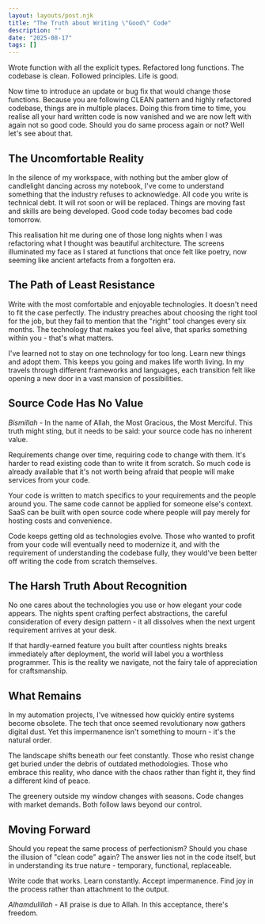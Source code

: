 ```yaml
---
layout: layouts/post.njk
title: "The Truth about Writing \"Good\" Code"
description: ""
date: "2025-08-17"
tags: []
---
```


Wrote function with all the explicit types. Refactored long functions. The codebase is clean. Followed principles. Life is good.

Now time to introduce an update or bug fix that would change those functions. Because you are following CLEAN pattern and highly refactored codebase, things are in multiple places. Doing this from time to time, you realise all your hard written code is now vanished and we are now left with again not so good code. Should you do same process again or not? Well let's see about that.

## The Uncomfortable Reality

In the silence of my workspace, with nothing but the amber glow of candlelight dancing across my notebook, I've come to understand something that the industry refuses to acknowledge. All code you write is technical debt. It will rot soon or will be replaced. Things are moving fast and skills are being developed. Good code today becomes bad code tomorrow.

This realisation hit me during one of those long nights when I was refactoring what I thought was beautiful architecture. The screens illuminated my face as I stared at functions that once felt like poetry, now seeming like ancient artefacts from a forgotten era.

## The Path of Least Resistance

Write with the most comfortable and enjoyable technologies. It doesn't need to fit the case perfectly. The industry preaches about choosing the right tool for the job, but they fail to mention that the "right" tool changes every six months. The technology that makes you feel alive, that sparks something within you - that's what matters.

I've learned not to stay on one technology for too long. Learn new things and adopt them. This keeps you going and makes life worth living. In my travels through different frameworks and languages, each transition felt like opening a new door in a vast mansion of possibilities.

## Source Code Has No Value

_Bismillah_ - In the name of Allah, the Most Gracious, the Most Merciful. This truth might sting, but it needs to be said: your source code has no inherent value.

Requirements change over time, requiring code to change with them. It's harder to read existing code than to write it from scratch. So much code is already available that it's not worth being afraid that people will make services from your code.

Your code is written to match specifics to your requirements and the people around you. The same code cannot be applied for someone else's context. SaaS can be built with open source code where people will pay merely for hosting costs and convenience.

Code keeps getting old as technologies evolve. Those who wanted to profit from your code will eventually need to modernize it, and with the requirement of understanding the codebase fully, they would've been better off writing the code from scratch themselves.

## The Harsh Truth About Recognition

No one cares about the technologies you use or how elegant your code appears. The nights spent crafting perfect abstractions, the careful consideration of every design pattern - it all dissolves when the next urgent requirement arrives at your desk.

If that hardly-earned feature you built after countless nights breaks immediately after deployment, the world will label you a worthless programmer. This is the reality we navigate, not the fairy tale of appreciation for craftsmanship.

## What Remains

In my automation projects, I've witnessed how quickly entire systems become obsolete. The tech that once seemed revolutionary now gathers digital dust. Yet this impermanence isn't something to mourn - it's the natural order.

The landscape shifts beneath our feet constantly. Those who resist change get buried under the debris of outdated methodologies. Those who embrace this reality, who dance with the chaos rather than fight it, they find a different kind of peace.

The greenery outside my window changes with seasons. Code changes with market demands. Both follow laws beyond our control.

## Moving Forward

Should you repeat the same process of perfectionism? Should you chase the illusion of "clean code" again? The answer lies not in the code itself, but in understanding its true nature - temporary, functional, replaceable.

Write code that works. Learn constantly. Accept impermanence. Find joy in the process rather than attachment to the output.

_Alhamdulillah_ - All praise is due to Allah. In this acceptance, there's freedom.

